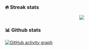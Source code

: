 ### 🔥 Streak stats

<p align="center">
    <img src="http://github-readme-streak-stats.herokuapp.com?user=rithviknishad&theme=synthwave&date_format=M%20j%5B%2C%20Y%5D"/>
</p>

### 📊 Github stats

[![GitHub activity graph](https://activity-graph.herokuapp.com/graph?username=rithviknishad&theme=redical)](https://github.com/ashutosh00710/github-readme-activity-graph)
